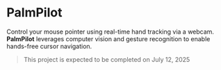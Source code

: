 # PalmPilot
Control your mouse pointer using real-time hand tracking via a webcam. **PalmPilot** leverages computer vision and gesture recognition to enable hands-free cursor navigation.
> This project is expected to be completed on July 12, 2025
